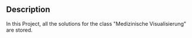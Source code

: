## Description
In this Project, all the solutions for the class "Medizinische Visualisierung" are stored.